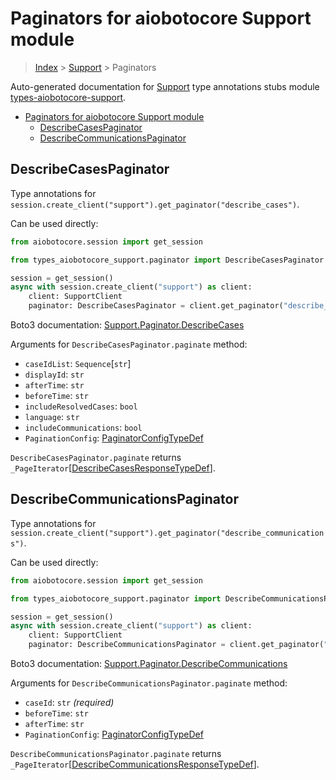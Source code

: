 <a id="paginators-for-aiobotocore-support-module"></a>

# Paginators for aiobotocore Support module

> [Index](..) > [Support](.) > Paginators

Auto-generated documentation for
[Support](https://boto3.amazonaws.com/v1/documentation/api/latest/reference/services/support.html#Support)
type annotations stubs module
[types-aiobotocore-support](https://pypi.org/project/types-aiobotocore-support/).

- [Paginators for aiobotocore Support module](#paginators-for-aiobotocore-support-module)
  - [DescribeCasesPaginator](#describecasespaginator)
  - [DescribeCommunicationsPaginator](#describecommunicationspaginator)

<a id="describecasespaginator"></a>

## DescribeCasesPaginator

Type annotations for
`session.create_client("support").get_paginator("describe_cases")`.

Can be used directly:

```python
from aiobotocore.session import get_session

from types_aiobotocore_support.paginator import DescribeCasesPaginator

session = get_session()
async with session.create_client("support") as client:
    client: SupportClient
    paginator: DescribeCasesPaginator = client.get_paginator("describe_cases")
```

Boto3 documentation:
[Support.Paginator.DescribeCases](https://boto3.amazonaws.com/v1/documentation/api/latest/reference/services/support.html#Support.Paginator.DescribeCases)

Arguments for `DescribeCasesPaginator.paginate` method:

- `caseIdList`: `Sequence`\[`str`\]
- `displayId`: `str`
- `afterTime`: `str`
- `beforeTime`: `str`
- `includeResolvedCases`: `bool`
- `language`: `str`
- `includeCommunications`: `bool`
- `PaginationConfig`:
  [PaginatorConfigTypeDef](./type_defs.md#paginatorconfigtypedef)

`DescribeCasesPaginator.paginate` returns
`_PageIterator`\[[DescribeCasesResponseTypeDef](./type_defs.md#describecasesresponsetypedef)\].

<a id="describecommunicationspaginator"></a>

## DescribeCommunicationsPaginator

Type annotations for
`session.create_client("support").get_paginator("describe_communications")`.

Can be used directly:

```python
from aiobotocore.session import get_session

from types_aiobotocore_support.paginator import DescribeCommunicationsPaginator

session = get_session()
async with session.create_client("support") as client:
    client: SupportClient
    paginator: DescribeCommunicationsPaginator = client.get_paginator("describe_communications")
```

Boto3 documentation:
[Support.Paginator.DescribeCommunications](https://boto3.amazonaws.com/v1/documentation/api/latest/reference/services/support.html#Support.Paginator.DescribeCommunications)

Arguments for `DescribeCommunicationsPaginator.paginate` method:

- `caseId`: `str` *(required)*
- `beforeTime`: `str`
- `afterTime`: `str`
- `PaginationConfig`:
  [PaginatorConfigTypeDef](./type_defs.md#paginatorconfigtypedef)

`DescribeCommunicationsPaginator.paginate` returns
`_PageIterator`\[[DescribeCommunicationsResponseTypeDef](./type_defs.md#describecommunicationsresponsetypedef)\].
